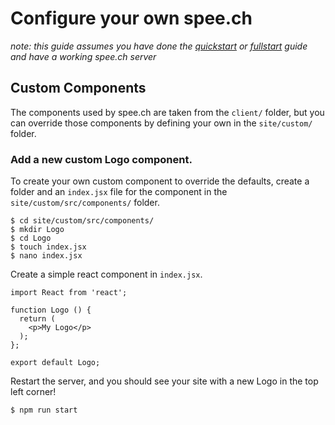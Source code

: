 # Configure your own spee.ch

_note: this guide assumes you have done the [quickstart](https://github.com/lbryio/spee.ch/blob/readme-update/README.md) or [fullstart](https://github.com/lbryio/spee.ch/blob/readme-update/fullstart.md) guide and have a working spee.ch server_

## Custom Components
The components used by spee.ch are taken from the `client/` folder, but you can override those components by defining your own in the `site/custom/` folder.

### Add a new custom Logo component.

To create your own custom component to override the defaults, create a folder and an `index.jsx` file for the component in the `site/custom/src/components/` folder.

```
$ cd site/custom/src/components/
$ mkdir Logo
$ cd Logo
$ touch index.jsx
$ nano index.jsx
```

Create a simple react component in `index.jsx`.

```
import React from 'react';

function Logo () {
  return (
    <p>My Logo</p>
  );
};

export default Logo;
```

Restart the server, and you should see your site with a new Logo in the top left corner!
```
$ npm run start
```
